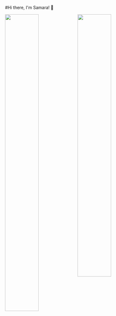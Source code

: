 #Hi there, I'm Samara! :wave:

<img align="left"  width="47%" height="50%" src="https://github-readme-stats.vercel.app/api?username=SamaraPires&show_icons=true&theme=radical" />

<img align="left" width="47%"  src="https://github-readme-stats.vercel.app/api/top-langs/?username=SamaraPires&layout=compact" />
 
